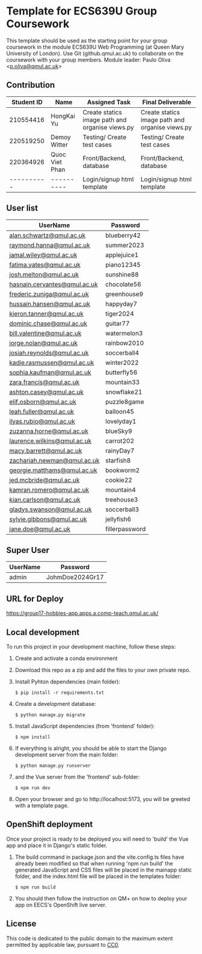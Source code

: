 # Template for ECS639U Group Coursework

This template should be used as the starting point for your group coursework in the module ECS639U Web Programming (at Queen Mary University of London). Use Git (github.qmul.ac.uk) to collaborate on the coursework with your group members. Module leader: Paulo Oliva <[p.oliva@qmul.ac.uk](mailto:p.oliva@qmul.ac.uk)>

## Contribution

| Student ID | Name           | Assigned Task                                   | Final Deliverable                               |
| ---------- | -------------- | ----------------------------------------------- | ----------------------------------------------- |
| 210554416  | HongKai Yu     | Create statics image path and organise views.py | Create statics image path and organise views.py |
| 220519250  | Demoy Witter   | Testing/ Create test cases                      | Testing/ Create test cases                      |
| 220364926  | Quoc Viet Phan | Front/Backend, database                         | Front/Backend, database                         |
| ---------- | ----------     | Login/signup html template                      | Login/signup html template                      |

## User list

| UserName | Password |
| -------- | -------- |
| alan.schwartz@qmul.ac.uk | blueberry42 |
| raymond.hanna@qmul.ac.uk | summer2023 |
| jamal.wiley@qmul.ac.uk | applejuice1 |
| fatima.yates@qmul.ac.uk | piano12345 |
| josh.melton@qmul.ac.uk | sunshine88 |
| hasnain.cervantes@qmul.ac.uk | chocolate56 |
| frederic.zuniga@qmul.ac.uk | greenhouse9 |
| hussain.hansen@qmul.ac.uk | happyday7 |
| kieron.tanner@qmul.ac.uk | tiger2024 |
| dominic.chase@qmul.ac.uk | guitar77 |
| bill.valentine@qmul.ac.uk | watermelon3 |
| jorge.nolan@qmul.ac.uk | rainbow2010 |
| josiah.reynolds@qmul.ac.uk | soccerball4 |
| kadie.rasmussen@qmul.ac.uk | winter2022 |
| sophia.kaufman@qmul.ac.uk | butterfly56 |
| zara.francis@qmul.ac.uk | mountain33 |
| ashton.casey@qmul.ac.uk | snowflake21 |
| elif.osborn@qmul.ac.uk | puzzle8game |
| leah.fuller@qmul.ac.uk | balloon45 |
| ilyas.rubio@qmul.ac.uk | lovelyday1 |
| zuzanna.horne@qmul.ac.uk | blueSky9 |
| laurence.wilkins@qmul.ac.uk | carrot202 |
| macy.barrett@qmul.ac.uk | rainyDay7 |
| zachariah.newman@qmul.ac.uk | starfish8 |
| georgie.matthams@qmul.ac.uk | bookworm2 |
| jed.mcbride@qmul.ac.uk | cookie22 |
| kamran.romero@qmul.ac.uk | mountain4 |
| kian.carlson@qmul.ac.uk | treehouse3 |
| gladys.swanson@qmul.ac.uk | soccerball3 |
| sylvie.gibbons@qmul.ac.uk | jellyfish6 |
| jane.doe@qmul.ac.uk | fillerpassword |

## Super User

| UserName | Password |
| -------- | -------- |
| admin | JohmDoe2024Gr17 |

## URL for Deploy

https://group17-hobbies-app.apps.a.comp-teach.qmul.ac.uk/

## Local development

To run this project in your development machine, follow these steps:

1. Create and activate a conda environment

2. Download this repo as a zip and add the files to your own private repo.

3. Install Pyhton dependencies (main folder):

   ```console
   $ pip install -r requirements.txt
   ```

4. Create a development database:

   ```console
   $ python manage.py migrate
   ```

5. Install JavaScript dependencies (from 'frontend' folder):

   ```console
   $ npm install
   ```

6. If everything is alright, you should be able to start the Django development server from the main folder:

   ```console
   $ python manage.py runserver
   ```

7. and the Vue server from the 'frontend' sub-folder:

   ```console
   $ npm run dev
   ```

8. Open your browser and go to http://localhost:5173, you will be greeted with a template page.

## OpenShift deployment

Once your project is ready to be deployed you will need to 'build' the Vue app and place it in Django's static folder.

1. The build command in package.json and the vite.config.ts files have already been modified so that when running 'npm run build' the generated JavaScript and CSS files will be placed in the mainapp static folder, and the index.html file will be placed in the templates folder:

   ```console
   $ npm run build
   ```

2. You should then follow the instruction on QM+ on how to deploy your app on EECS's OpenShift live server.

## License

This code is dedicated to the public domain to the maximum extent permitted by applicable law, pursuant to [CC0](http://creativecommons.org/publicdomain/zero/1.0/).
